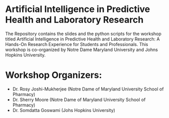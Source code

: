 # Artificial Intelligence in Predictive Health and Laboratory Research
The Repository contains the slides and the python scripts for the workshop titled Artificial Intelligence in Predictive Health and Laboratory Research: A Hands-On Research Experience for Students and Professionals. This workshop is co-organized by Notre Dame Maryland University and Johns Hopkins University.

# Workshop Organizers:

- Dr. Rosy Joshi-Mukherjee (Notre Dame of Maryland University School of Pharmacy)
- Dr. Sherry Moore (Notre Dame of Maryland University School of Pharmacy)
- Dr. Somdatta Goswami (Johs Hopkins University)
